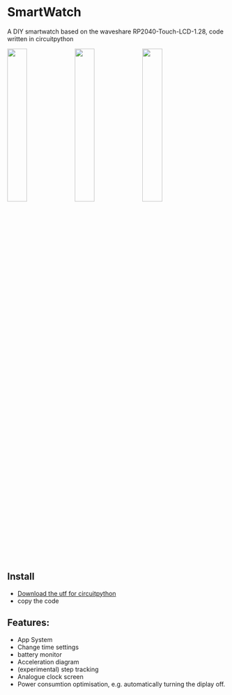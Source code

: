# SmartWatch
A DIY smartwatch based on the waveshare RP2040-Touch-LCD-1.28, code written in circuitpython

<p float="left">
  <img src="https://github.com/Ztirom45/SmartWatch/blob/main/rsc/5.png" width="30%" />
  <img src="https://github.com/Ztirom45/SmartWatch/blob/main/rsc/4.png" width="30%" /> 
  <img src="https://github.com/Ztirom45/SmartWatch/blob/main/rsc/3.png" width="30%" />
</p>

## Install
- [Download the utf for circuitpython](https://circuitpython.org/board/waveshare_rp2040_lcd_1_28/)
- copy the code

## Features:
- App System
- Change time settings
- battery monitor
- Acceleration diagram
- (experimental) step tracking
- Analogue clock screen
- Power consumtion optimisation, e.g. automatically turning the diplay off.
